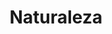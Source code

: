 ---
layout: 
title: Naturaleza
tipo: Fotografía
categories: foto
descripcion: Fotografía de paisaje
imagen: DSC07891
---